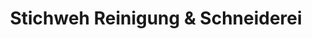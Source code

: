 ---
title: "Stichweh Reinigung & Schneiderei"
url: /bremen/stichweh-reinigung-und-schneiderei-hans-bredow-strasse/
shop: Schneiderei
---
